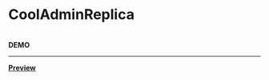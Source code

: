 # CoolAdminReplica
<br>
<b>DEMO<b/><hr>
<a href="https://cooladminreplica.netlify.app/">Preview</a>
